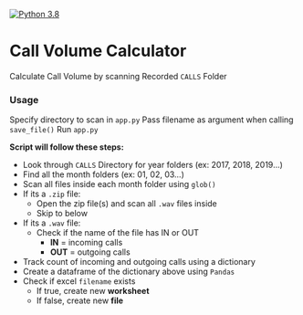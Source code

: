 [![Python 3.8](https://img.shields.io/badge/Python-3.8-blue.svg)](https://www.python.org/downloads/release/python-38/)

# Call Volume Calculator
Calculate Call Volume by scanning Recorded `CALLS` Folder

### Usage

Specify directory to scan in `app.py`
Pass filename as argument when calling `save_file()`
Run `app.py`


**Script will follow these steps:**
- Look through `CALLS` Directory for year folders (ex: 2017, 2018, 2019...)
- Find all the month folders (ex: 01, 02, 03...)
- Scan all files inside each month folder using `glob()`
- If its a `.zip` file:
    - Open the zip file(s) and scan all `.wav` files inside
    - Skip to below
- If its a `.wav` file:
    - Check if the name of the file has IN or OUT
        - **IN** = incoming calls
        - **OUT** = outgoing calls
- Track count of incoming and outgoing calls using a dictionary
- Create a dataframe of the dictionary above using `Pandas`
- Check if excel `filename` exists
    - If true, create new **worksheet**
    - If false, create new **file**
